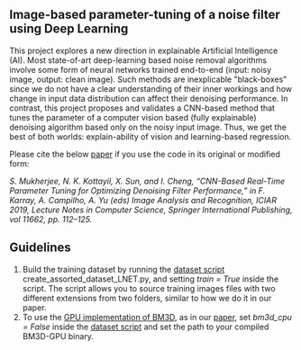 ## Image-based parameter-tuning of a noise filter using Deep Learning

This project explores a new direction in explainable Artificial Intelligence (AI). Most state-of-art deep-learning based noise removal algorithms involve some form of neural networks trained end-to-end (input: noisy image, output: clean image). Such methods are inexplicable "black-boxes" since we do not have a clear understanding of their inner workings and how change in input data distribution can affect their denoising performance. In contrast, this project proposes and validates a CNN-based method that tunes the parameter of a computer vision based (fully explainable) denoising algorithm based only on the noisy input image. Thus, we get the best of both worlds: explain-ability of vision and learning-based regression.

Please cite the below [paper](https://doi.org/10.1007/978-3-030-27202-9_10) if you use the code in its original or modified form:

*S. Mukherjee, N. K. Kottayil, X. Sun, and I. Cheng, “CNN-Based Real-Time Parameter Tuning for Optimizing Denoising Filter Performance,” in F. Karray, A. Campilho, A. Yu (eds) Image Analysis and Recognition, ICIAR 2019, Lecture Notes in Computer Science, Springer International Publishing, vol 11662, pp. 112–125.*

## Guidelines

1. Build the training dataset by running the [dataset script](https://github.com/subhayanmukherjee/deeptune/blob/master/create_assorted_dataset_LNET.py) create_assorted_dataset_LNET.py, and setting *train = True* inside the script. The script allows you to source training images files with two different extensions from two folders, similar to how we do it in our paper.
2. To use the [GPU implementation of BM3D](https://github.com/DawyD/bm3d-gpu), as in our [paper](https://doi.org/10.1007/978-3-030-27202-9_10), set *bm3d_cpu = False* inside the [dataset script](https://github.com/subhayanmukherjee/deeptune/blob/master/create_assorted_dataset_LNET.py) and set the path to your compiled BM3D-GPU binary.
